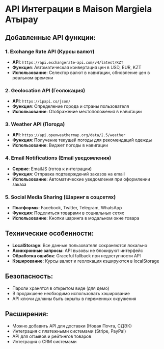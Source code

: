 # API Интеграции в Maison Margiela Атырау

## Добавленные API функции:

### 1. **Exchange Rate API** (Курсы валют)
- **API**: `https://api.exchangerate-api.com/v4/latest/KZT`
- **Функция**: Автоматическая конвертация цен в USD, EUR, KZT
- **Использование**: Селектор валют в навигации, обновление цен в реальном времени

### 2. **Geolocation API** (Геолокация)
- **API**: `https://ipapi.co/json/`
- **Функция**: Определение города и страны пользователя
- **Использование**: Отображение местоположения в навигации

### 3. **Weather API** (Погода)
- **API**: `https://api.openweathermap.org/data/2.5/weather`
- **Функция**: Получение текущей погоды для рекомендаций одежды
- **Использование**: Виджет погоды в навигации

### 4. **Email Notifications** (Email уведомления)
- **Сервис**: EmailJS (готов к интеграции)
- **Функция**: Отправка подтверждений заказов на email
- **Использование**: Автоматические уведомления при оформлении заказа

### 5. **Social Media Sharing** (Шаринг в соцсетях)
- **Платформы**: Facebook, Twitter, Telegram, WhatsApp
- **Функция**: Поделиться товарами в социальных сетях
- **Использование**: Кнопки шаринга в модальном окне товара

## Технические особенности:

- **LocalStorage**: Все данные пользователя сохраняются локально
- **Асинхронные запросы**: API вызовы не блокируют интерфейс
- **Обработка ошибок**: Graceful fallback при недоступности API
- **Кэширование**: Курсы валют и геолокация кэшируются в localStorage

## Безопасность:

- Пароли хранятся в открытом виде (для демо)
- В продакшене необходимо использовать хэширование
- API ключи должны быть скрыты в переменных окружения

## Расширения:

- Можно добавить API для доставки (Новая Почта, СДЭК)
- Интеграция с платежными системами (Stripe, PayPal)
- API для отзывов и рейтингов товаров
- Интеграция с CRM системами
